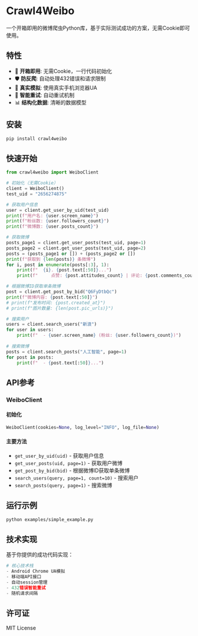 # Crawl4Weibo

一个开箱即用的微博爬虫Python库，基于实际测试成功的方案，无需Cookie即可使用。

## 特性

- 🚀 **开箱即用**: 无需Cookie，一行代码初始化
- 🛡️ **防反爬**: 自动处理432错误和请求限制  
- 📱 **真实模拟**: 使用真实手机浏览器UA
- 🔄 **智能重试**: 自动重试机制
- 📊 **结构化数据**: 清晰的数据模型

## 安装

```bash
pip install crawl4weibo
```

## 快速开始

```python
from crawl4weibo import WeiboClient

# 初始化（无需Cookie）
client = WeiboClient()
test_uid = "2656274875"

# 获取用户信息
user = client.get_user_by_uid(test_uid)
print(f"用户名: {user.screen_name}")
print(f"粉丝数: {user.followers_count}")
print(f"微博数: {user.posts_count}")

# 获取微博
posts_page1 = client.get_user_posts(test_uid, page=1)
posts_page2 = client.get_user_posts(test_uid, page=2)
posts = (posts_page1 or []) + (posts_page2 or [])
print(f"获取到 {len(posts)} 条微博")
for i, post in enumerate(posts[:3], 1):
    print(f"  {i}. {post.text[:50]}...")
    print(f"     点赞: {post.attitudes_count} | 评论: {post.comments_count}")

# 根据微博ID获取单条微博
post = client.get_post_by_bid("Q6FyDtbQc")
print(f"微博内容: {post.text[:50]}")
# print(f"发布时间: {post.created_at}")
# print(f"图片数量: {len(post.pic_urls)}")

# 搜索用户
users = client.search_users("新浪")
for user in users:
    print(f"  - {user.screen_name} (粉丝: {user.followers_count})")
        
# 搜索微博
posts = client.search_posts("人工智能", page=1)
for post in posts:
    print(f"  - {post.text[:50]}...")
```

## API参考

### WeiboClient

#### 初始化
```python
WeiboClient(cookies=None, log_level="INFO", log_file=None)
```

#### 主要方法

- `get_user_by_uid(uid)` - 获取用户信息
- `get_user_posts(uid, page=1)` - 获取用户微博
- `get_post_by_bid(bid)` - 根据微博ID获取单条微博
- `search_users(query, page=1, count=10)` - 搜索用户
- `search_posts(query, page=1)` - 搜索微博

## 运行示例

```bash
python examples/simple_example.py
```

## 技术实现

基于你提供的成功代码实现：

```python
# 核心技术栈
- Android Chrome UA模拟
- 移动端API接口
- 自动session管理  
- 432错误智能重试
- 随机请求间隔
```

## 许可证

MIT License
